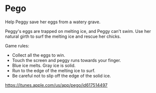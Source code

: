 Pego
====
Help Peggy save her eggs from a watery grave. 

Peggy's eggs are trapped on melting ice, and Peggy can't swim. Use her natural girth to surf the melting ice and rescue her chicks. 

Game rules:

- Collect all the eggs to win.
- Touch the screen and peggy runs towards your finger.
- Blue ice melts. Gray ice is solid.
- Run to the edge of the melting ice to surf.
- Be careful not to slip off the edge of the solid ice.


https://itunes.apple.com/us/app/pego/id617514497

